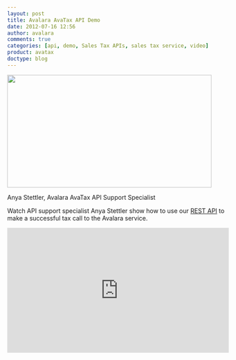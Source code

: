 ```yaml
---
layout: post
title: Avalara AvaTax API Demo
date: 2012-07-16 12:56
author: avalara
comments: true
categories: [api, demo, Sales Tax APIs, sales tax service, video]
product: avatax
doctype: blog
---
```

<a href="/blog/2012/7/16/demo-of-avatax-api"><img class="size-large wp-image-1036" title="avatax-api-demo-video" src="http://developer.avalara.com/wp-content/uploads/2012/07/avatax-api-demo-video-550x304.png" alt="" width="472" height="260" /></a> 

<div class="caption">Anya Stettler, Avalara AvaTax API Support Specialist</div>

Watch API support specialist Anya Stettler show how to use our <a href="/tag/rest-api">REST API</a> to make a successful tax call to the Avalara service.<!--more-->
<iframe src="http://www.youtube.com/embed/RiTk9Yhzcv4" width="512" height="288" frameborder="0"></iframe>
